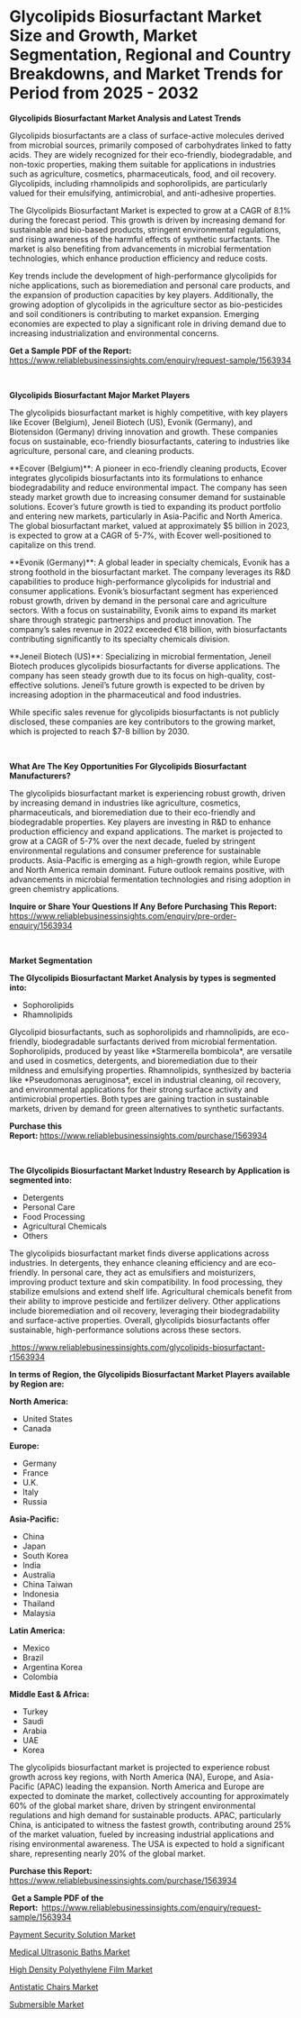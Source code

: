 <p><h1>Glycolipids Biosurfactant Market Size and Growth, Market Segmentation, Regional and Country Breakdowns, and Market Trends for Period from 2025 -  2032</h1></p><p><strong>Glycolipids Biosurfactant Market Analysis and Latest Trends</strong></p>
<p><p>Glycolipids biosurfactants are a class of surface-active molecules derived from microbial sources, primarily composed of carbohydrates linked to fatty acids. They are widely recognized for their eco-friendly, biodegradable, and non-toxic properties, making them suitable for applications in industries such as agriculture, cosmetics, pharmaceuticals, food, and oil recovery. Glycolipids, including rhamnolipids and sophorolipids, are particularly valued for their emulsifying, antimicrobial, and anti-adhesive properties.</p><p>The Glycolipids Biosurfactant Market is expected to grow at a CAGR of 8.1% during the forecast period. This growth is driven by increasing demand for sustainable and bio-based products, stringent environmental regulations, and rising awareness of the harmful effects of synthetic surfactants. The market is also benefiting from advancements in microbial fermentation technologies, which enhance production efficiency and reduce costs.</p><p>Key trends include the development of high-performance glycolipids for niche applications, such as bioremediation and personal care products, and the expansion of production capacities by key players. Additionally, the growing adoption of glycolipids in the agriculture sector as bio-pesticides and soil conditioners is contributing to market expansion. Emerging economies are expected to play a significant role in driving demand due to increasing industrialization and environmental concerns.</p></p>
<p><strong>Get a Sample PDF of the Report:&nbsp;</strong> <a href="https://www.reliablebusinessinsights.com/enquiry/request-sample/1563934?utm_campaign=2199&utm_medium=2&utm_source=Github&utm_content=ia&utm_term=25012025&utm_id=glycolipids-biosurfactant">https://www.reliablebusinessinsights.com/enquiry/request-sample/1563934</a></p>
<p>&nbsp;</p>
<p><strong>Glycolipids Biosurfactant Major Market Players</strong></p>
<p><p>The glycolipids biosurfactant market is highly competitive, with key players like Ecover (Belgium), Jeneil Biotech (US), Evonik (Germany), and Biotensidon (Germany) driving innovation and growth. These companies focus on sustainable, eco-friendly biosurfactants, catering to industries like agriculture, personal care, and cleaning products.</p><p>**Ecover (Belgium)**: A pioneer in eco-friendly cleaning products, Ecover integrates glycolipids biosurfactants into its formulations to enhance biodegradability and reduce environmental impact. The company has seen steady market growth due to increasing consumer demand for sustainable solutions. Ecover’s future growth is tied to expanding its product portfolio and entering new markets, particularly in Asia-Pacific and North America. The global biosurfactant market, valued at approximately $5 billion in 2023, is expected to grow at a CAGR of 5-7%, with Ecover well-positioned to capitalize on this trend.</p><p>**Evonik (Germany)**: A global leader in specialty chemicals, Evonik has a strong foothold in the biosurfactant market. The company leverages its R&D capabilities to produce high-performance glycolipids for industrial and consumer applications. Evonik’s biosurfactant segment has experienced robust growth, driven by demand in the personal care and agriculture sectors. With a focus on sustainability, Evonik aims to expand its market share through strategic partnerships and product innovation. The company’s sales revenue in 2022 exceeded €18 billion, with biosurfactants contributing significantly to its specialty chemicals division.</p><p>**Jeneil Biotech (US)**: Specializing in microbial fermentation, Jeneil Biotech produces glycolipids biosurfactants for diverse applications. The company has seen steady growth due to its focus on high-quality, cost-effective solutions. Jeneil’s future growth is expected to be driven by increasing adoption in the pharmaceutical and food industries.</p><p>While specific sales revenue for glycolipids biosurfactants is not publicly disclosed, these companies are key contributors to the growing market, which is projected to reach $7-8 billion by 2030.</p></p>
<p>&nbsp;</p>
<p><strong>What Are The Key Opportunities For Glycolipids Biosurfactant Manufacturers?</strong></p>
<p><p>The glycolipids biosurfactant market is experiencing robust growth, driven by increasing demand in industries like agriculture, cosmetics, pharmaceuticals, and bioremediation due to their eco-friendly and biodegradable properties. Key players are investing in R&D to enhance production efficiency and expand applications. The market is projected to grow at a CAGR of 5-7% over the next decade, fueled by stringent environmental regulations and consumer preference for sustainable products. Asia-Pacific is emerging as a high-growth region, while Europe and North America remain dominant. Future outlook remains positive, with advancements in microbial fermentation technologies and rising adoption in green chemistry applications.</p></p>
<p><strong>Inquire or Share Your Questions If Any Before Purchasing This Report:</strong> <a href="https://www.reliablebusinessinsights.com/enquiry/pre-order-enquiry/1563934?utm_campaign=2199&utm_medium=2&utm_source=Github&utm_content=ia&utm_term=25012025&utm_id=glycolipids-biosurfactant">https://www.reliablebusinessinsights.com/enquiry/pre-order-enquiry/1563934</a></p>
<p>&nbsp;</p>
<p><strong>Market Segmentation</strong></p>
<p><strong>The Glycolipids Biosurfactant Market Analysis by types is segmented into:</strong></p>
<p><ul><li>Sophorolipids</li><li>Rhamnolipids</li></ul></p>
<p><p>Glycolipid biosurfactants, such as sophorolipids and rhamnolipids, are eco-friendly, biodegradable surfactants derived from microbial fermentation. Sophorolipids, produced by yeast like *Starmerella bombicola*, are versatile and used in cosmetics, detergents, and bioremediation due to their mildness and emulsifying properties. Rhamnolipids, synthesized by bacteria like *Pseudomonas aeruginosa*, excel in industrial cleaning, oil recovery, and environmental applications for their strong surface activity and antimicrobial properties. Both types are gaining traction in sustainable markets, driven by demand for green alternatives to synthetic surfactants.</p></p>
<p><strong>Purchase this Report:&nbsp;</strong><a href="https://www.reliablebusinessinsights.com/purchase/1563934?utm_campaign=2199&utm_medium=2&utm_source=Github&utm_content=ia&utm_term=25012025&utm_id=glycolipids-biosurfactant">https://www.reliablebusinessinsights.com/purchase/1563934</a></p>
<p>&nbsp;</p>
<p><strong>The Glycolipids Biosurfactant Market Industry Research by Application is segmented into:</strong></p>
<p><ul><li>Detergents</li><li>Personal Care</li><li>Food Processing</li><li>Agricultural Chemicals</li><li>Others</li></ul></p>
<p><p>The glycolipids biosurfactant market finds diverse applications across industries. In detergents, they enhance cleaning efficiency and are eco-friendly. In personal care, they act as emulsifiers and moisturizers, improving product texture and skin compatibility. In food processing, they stabilize emulsions and extend shelf life. Agricultural chemicals benefit from their ability to improve pesticide and fertilizer delivery. Other applications include bioremediation and oil recovery, leveraging their biodegradability and surface-active properties. Overall, glycolipids biosurfactants offer sustainable, high-performance solutions across these sectors.</p></p>
<p><a href="https://www.reliablebusinessinsights.com/glycolipids-biosurfactant-r1563934?utm_campaign=2199&utm_medium=2&utm_source=Github&utm_content=ia&utm_term=25012025&utm_id=glycolipids-biosurfactant">&nbsp;https://www.reliablebusinessinsights.com/glycolipids-biosurfactant-r1563934</a></p>
<p><strong>In terms of Region, the Glycolipids Biosurfactant Market Players available by Region are:</strong></p>
<p>
    <p> <strong> North America: </strong>
        <ul>
            <li>United States</li>
            <li>Canada</li>
        </ul>
        </p> 
    <p> <strong> Europe: </strong>
        <ul>
            <li>Germany</li>
            <li>France</li>
            <li>U.K.</li>
            <li>Italy</li>
            <li>Russia</li>
        </ul>
        </p> 
    <p> <strong> Asia-Pacific: </strong>
        <ul>
            <li>China</li>
            <li>Japan</li>
            <li>South Korea</li>
            <li>India</li>
            <li>Australia</li>
            <li>China Taiwan</li>
            <li>Indonesia</li>
            <li>Thailand</li>
            <li>Malaysia</li>
        </ul>
        </p> 
    <p> <strong> Latin America: </strong>
        <ul>
            <li>Mexico</li>
            <li>Brazil</li>
            <li>Argentina Korea</li>
            <li>Colombia</li>
        </ul>
        </p> 
    <p> <strong> Middle East & Africa: </strong>
        <ul>
            <li>Turkey</li>
            <li>Saudi</li>
            <li>Arabia</li>
            <li>UAE</li>
            <li>Korea</li>
        </ul>
    </p>
    </p>
<p><p>The glycolipids biosurfactant market is projected to experience robust growth across key regions, with North America (NA), Europe, and Asia-Pacific (APAC) leading the expansion. North America and Europe are expected to dominate the market, collectively accounting for approximately 60% of the global market share, driven by stringent environmental regulations and high demand for sustainable products. APAC, particularly China, is anticipated to witness the fastest growth, contributing around 25% of the market valuation, fueled by increasing industrial applications and rising environmental awareness. The USA is expected to hold a significant share, representing nearly 20% of the global market.</p></p>
<p><strong>Purchase this Report: </strong><a href="https://www.reliablebusinessinsights.com/purchase/1563934?utm_campaign=2199&utm_medium=2&utm_source=Github&utm_content=ia&utm_term=25012025&utm_id=glycolipids-biosurfactant">https://www.reliablebusinessinsights.com/purchase/1563934</a></p>
<p>&nbsp;<strong>Get a Sample PDF of the Report:&nbsp;&nbsp;</strong><a href="https://www.reliablebusinessinsights.com/enquiry/request-sample/1563934?utm_campaign=2199&utm_medium=2&utm_source=Github&utm_content=ia&utm_term=25012025&utm_id=glycolipids-biosurfactant">https://www.reliablebusinessinsights.com/enquiry/request-sample/1563934</a></p>
<p><strong></strong></p>
<p><p><a href="https://www.linkedin.com/pulse/market-analysis-indicates-payment-security-solution-njgpf?utm_campaign=2199&utm_medium=2&utm_source=Github&utm_content=ia&utm_term=25012025&utm_id=glycolipids-biosurfactant">Payment Security Solution Market</a></p><p><a href="https://www.linkedin.com/pulse/medical-ultrasonic-baths-market-outlook-from-2025-2032-qx0vf?utm_campaign=2199&utm_medium=2&utm_source=Github&utm_content=ia&utm_term=25012025&utm_id=glycolipids-biosurfactant">Medical Ultrasonic Baths Market</a></p><p><a href="https://www.linkedin.com/pulse/high-density-polyethylene-film-market-expansion-from-2025-rh0yc?utm_campaign=2199&utm_medium=2&utm_source=Github&utm_content=ia&utm_term=25012025&utm_id=glycolipids-biosurfactant">High Density Polyethylene Film Market</a></p><p><a href="https://www.linkedin.com/pulse/antistatic-chairs-market-size-growth-industry-analysis-lrnsf?utm_campaign=2199&utm_medium=2&utm_source=Github&utm_content=ia&utm_term=25012025&utm_id=glycolipids-biosurfactant">Antistatic Chairs Market</a></p><p><a href="https://www.linkedin.com/pulse/analyzing-submersible-market-growth-revenue-trends-forecasted-whrhf?utm_campaign=2199&utm_medium=2&utm_source=Github&utm_content=ia&utm_term=25012025&utm_id=glycolipids-biosurfactant">Submersible Market</a></p></p>